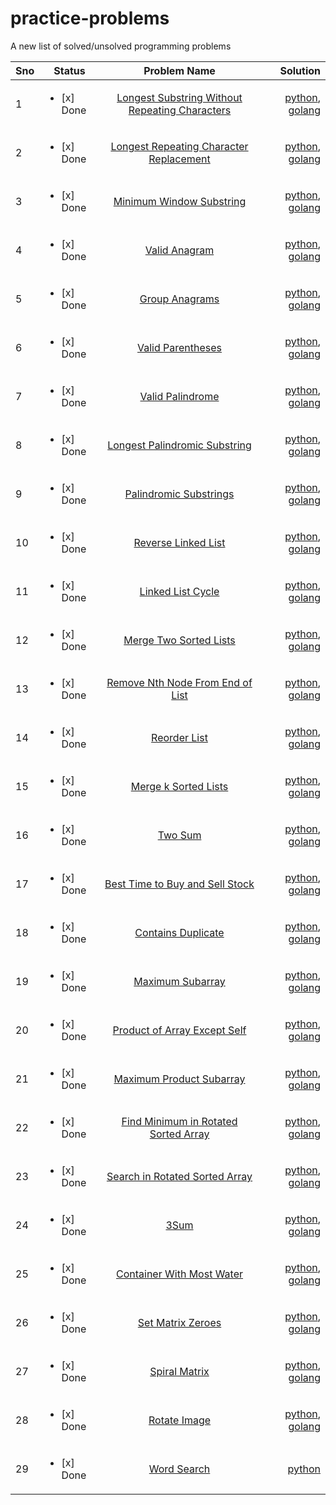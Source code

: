 # practice-problems
A new list of solved/unsolved programming problems

| Sno | Status | Problem Name   |      Solution      |
|-----|--------|:--------------:|-------------------:|
| 1 | <ul><li>[x] Done </li></ul> | [Longest Substring Without Repeating Characters](https://leetcode.com/problems/longest-substring-without-repeating-characters/) | [python](./python/3_longest_substring_without_repeating_characters.py), [golang](./golang/3_longest_substring_without_repeating_characters.go)  |
| 2 | <ul><li>[x] Done </li></ul> | [Longest Repeating Character Replacement](https://leetcode.com/problems/longest-repeating-character-replacement/) | [python](./python/424_longest_repeating_character_replacement.py), [golang](./golang/424_longest_repeating_character_replacement.go)  |
| 3 | <ul><li>[x] Done </li></ul> | [Minimum Window Substring](https://leetcode.com/problems/minimum-window-substring/) | [python](./python/76_minimum_window_substring.py), [golang](./golang/76_minimum_window_substring.go)  |
| 4 | <ul><li>[x] Done </li></ul> | [Valid Anagram](https://leetcode.com/problems/valid-anagram/) | [python](./python/242_valid_anagrams.py), [golang](./golang/242_valid_anagram.go)  |
| 5 | <ul><li>[x] Done </li></ul> | [Group Anagrams](https://leetcode.com/problems/group-anagrams/) | [python](./python/49_group_anagrams.py), [golang](./golang/49_group_anagrams.go)  |
| 6 | <ul><li>[x] Done </li></ul> | [Valid Parentheses](https://leetcode.com/problems/valid-parentheses/) | [python](./python/20_valid_parentheses.py), [golang](./golang/20_valid_parentheses.go)  |
| 7 | <ul><li>[x] Done </li></ul> | [Valid Palindrome](https://leetcode.com/problems/valid-palindrome/) | [python](./python/125_valid_palindrome.py), [golang](./golang/125_valid_palindrome.go)  |
| 8 | <ul><li>[x] Done </li></ul> | [Longest Palindromic Substring](https://leetcode.com/problems/longest-palindromic-substring/) | [python](./python/5_longest_palindromic_substring.py), [golang](./golang/5_longest_palindromic_substring.go)  |
| 9 | <ul><li>[x] Done </li></ul> | [Palindromic Substrings](https://leetcode.com/problems/palindromic-substrings/) | [python](./python/647_palindromic_substrings.py), [golang](./golang/647_palindromic_substrings.go)  |
| 10 | <ul><li>[x] Done </li></ul> | [Reverse Linked List](https://leetcode.com/problems/reverse-linked-list/) | [python](./python/206_reverse_linked_list.py), [golang](./golang/206_reverse_linked_list.go)  |
| 11 | <ul><li>[x] Done </li></ul> | [Linked List Cycle](https://leetcode.com/problems/linked-list-cycle/) | [python](./python/141_linked_list_cycle.py), [golang](./golang/141_linked_list_cycle.go)  |
| 12 | <ul><li>[x] Done </li></ul> | [Merge Two Sorted Lists](https://leetcode.com/problems/merge-two-sorted-lists/) | [python](./python/21_merge_two_sorted_lists.py), [golang](./golang/21_merge_two_sorted_lists.go)  |
| 13 | <ul><li>[x] Done </li></ul> | [Remove Nth Node From End of List](https://leetcode.com/problems/remove-nth-node-from-end-of-list/) | [python](./python/19_remove_nth_node_from_end_of_list.py), [golang](./golang/19_remove_nth_node_from_end_of_list.go)  |
| 14 | <ul><li>[x] Done </li></ul> | [Reorder List](https://leetcode.com/problems/reorder-list/) | [python](./python/143_reorder_list.py), [golang](./golang/143_reorder_list.go)  |
| 15 | <ul><li>[x] Done </li></ul> | [Merge k Sorted Lists](https://leetcode.com/problems/merge-k-sorted-lists/) | [python](./python/23_merge_k_sorted_lists.py), [golang](./golang/23_merge_k_sorted_lists.go)  |
| 16 | <ul><li>[x] Done </li></ul> | [Two Sum](https://leetcode.com/problems/two-sum/) | [python](./python/1_two_sum.py), [golang](./golang/1_two_sum.go) |
| 17 | <ul><li>[x] Done </li></ul> | [Best Time to Buy and Sell Stock](https://leetcode.com/problems/best-time-to-buy-and-sell-stock/) | [python](./python/121_best_time_to_buy_and_sell_stock.py), [golang](./golang/121_best_time_to_buy_and_sell_stock.go) |
| 18 | <ul><li>[x] Done </li></ul> | [Contains Duplicate](https://leetcode.com/problems/contains-duplicate/) | [python](./python/217_contains_duplicate.py), [golang](./golang/217_contains_duplicate.go) |
| 19 | <ul><li>[x] Done </li></ul> | [Maximum Subarray](https://leetcode.com/problems/maximum-subarray/) | [python](./python/53_maximum_subarray.py), [golang](./golang/53_maximum_subarray.go) |
| 20 | <ul><li>[x] Done </li></ul> | [Product of Array Except Self](https://leetcode.com/problems/product-of-array-except-self/) | [python](./python/238_product_of_array_except_self.py), [golang](./golang/238_product_of_array_except_self.go) |
| 21 | <ul><li>[x] Done </li></ul> | [Maximum Product Subarray](https://leetcode.com/problems/maximum-product-subarray/) | [python](./python/152_maximum_product_subarray.py), [golang](./golang/152_maximum_product_subarray.go) |
| 22 | <ul><li>[x] Done </li></ul> | [Find Minimum in Rotated Sorted Array](https://leetcode.com/problems/find-minimum-in-rotated-sorted-array/) | [python](./python/153_find_minimum_in_rotated_sorted_array.py), [golang](./golang/153_find_minimum_in_rotated_sorted_array.go) |
| 23 | <ul><li>[x] Done </li></ul> | [Search in Rotated Sorted Array](https://leetcode.com/problems/search-in-rotated-sorted-array/) | [python](./python/33_search_in_rotated_sorted_array.py), [golang](./golang/33_search_in_rotated_sorted_array.go) |
| 24 | <ul><li>[x] Done </li></ul> | [3Sum](https://leetcode.com/problems/3sum/) | [python](./python/15_3Sum.py), [golang](./golang/15_3Sum.go) |
| 25 | <ul><li>[x] Done </li></ul> | [Container With Most Water](https://leetcode.com/problems/container-with-most-water/) | [python](./python/11_container_with_most_water.py), [golang](./golang/11_container_with_most_water.go) |
| 26 | <ul><li>[x] Done </li></ul> | [Set Matrix Zeroes](https://leetcode.com/problems/set-matrix-zeroes/) | [python](./python/73_set_matrix_zeroes.py), [golang](./golang/73_set_matrix_zeroes.go) |
| 27 | <ul><li>[x] Done </li></ul> | [Spiral Matrix](https://leetcode.com/problems/spiral-matrix/) | [python](./python/54_spiral_matrix.py), [golang](./golang/54_spiral_matrix.go) |
| 28 | <ul><li>[x] Done </li></ul> | [Rotate Image](https://leetcode.com/problems/rotate-image/) | [python](./python/48_rotate_image.py), [golang](./golang/48_rotate_image.go) |
| 29 | <ul><li>[x] Done </li></ul> | [Word Search](https://leetcode.com/problems/word-search/) | [python](./python/79_word_search.py) |